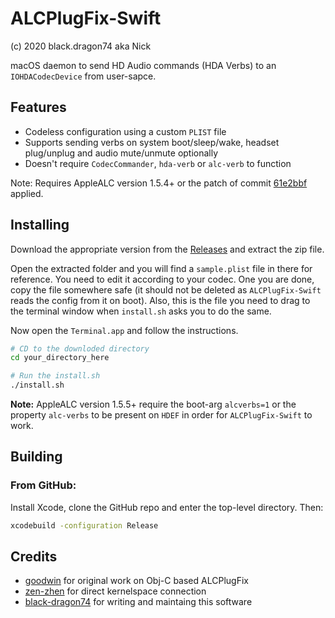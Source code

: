 # ALCPlugFix-Swift

(c) 2020 black.dragon74 aka Nick

macOS daemon to send HD Audio commands (HDA Verbs) to an `IOHDACodecDevice` from user-sapce.

## Features
- Codeless configuration using a custom `PLIST` file
- Supports sending verbs on system boot/sleep/wake, headset plug/unplug and audio mute/unmute optionally
- Doesn't require `CodecCommander`, `hda-verb` or `alc-verb` to function

Note: Requires AppleALC version 1.5.4+ or the patch of commit [61e2bbf](https://github.com/acidanthera/AppleALC/commit/61e2bbfe74bf1c12ebf770ed4a9776a04a7758f2) applied.

## Installing

Download the appropriate version from the [Releases](https://github.com/black-dragon74/ALCPlugFix-Swift/releases/) and extract the zip file.

Open the extracted folder and you will find a `sample.plist` file in there for reference. You need to edit it according to your codec. One you are done, copy the file somewhere safe (it should not be deleted as `ALCPlugFix-Swift` reads the config from it on boot). Also, this is the file you need to drag to the terminal window when `install.sh` asks you to do the same.

Now open the `Terminal.app` and follow the instructions.
```sh
# CD to the downloded directory
cd your_directory_here

# Run the install.sh
./install.sh
```
**Note:** AppleALC version 1.5.5+ require the boot-arg `alcverbs=1` or the property `alc-verbs` to be present on `HDEF` in order for `ALCPlugFix-Swift` to work.

## Building

### From GitHub:

Install Xcode, clone the GitHub repo and enter the top-level directory.  Then:

```sh
xcodebuild -configuration Release
```

## Credits

- [goodwin](https://github.com/goodwin) for original work on Obj-C based ALCPlugFix
- [zen-zhen](https://github.com/zhen-zen) for direct kernelspace connection
- [black-dragon74](https://github.com/black-dragon74) for writing and maintaing this software

